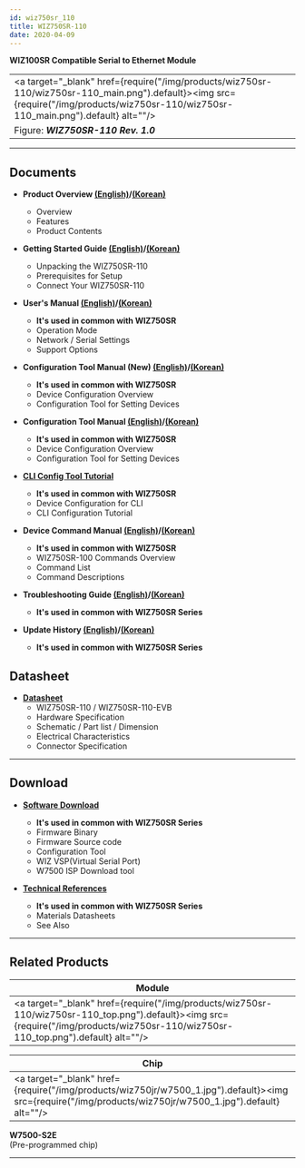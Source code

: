 ```yaml
---
id: wiz750sr_110
title: WIZ750SR-110
date: 2020-04-09
---
```


**WIZ100SR Compatible Serial to Ethernet Module**

|                                                   |
| ------------------------------------------------- |
| <a target="_blank" href={require("/img/products/wiz750sr-110/wiz750sr-110_main.png").default}><img src={require("/img/products/wiz750sr-110/wiz750sr-110_main.png").default} alt=""/></a> |
| Figure: ***WIZ750SR-110 Rev. 1.0***               |

-----

## Documents

 - **Product Overview [(English)](overview-EN)/[(Korean)](Overview-KO)**
      - Overview
      - Features
      - Product Contents

  - **Getting Started Guide [(English)](Getting_Started-EN)/[(Korean)](Getting_Started-KO)**
      - Unpacking the WIZ750SR-110
      - Prerequisites for Setup
      - Connect Your WIZ750SR-110

  - **User's Manual [(English)](/Product/S2E-Module/WIZ750SR/users_manual-EN)/[(Korean)](/Product/S2E-Module/WIZ750SR/users_manual-KO)** 
      - **It's used in common with WIZ750SR**
      - Operation Mode
      - Network / Serial Settings
      - Support Options

  - **Configuration Tool Manual (New) [(English)](../../WIZ750SR/configuration_tool_manual_new-EN)/[(Korean)](../../WIZ750SR/configuration_tool_manual_new-KO)**
      - **It's used in common with WIZ750SR**
      - Device Configuration Overview
      - Configuration Tool for Setting Devices

  - **Configuration Tool Manual [(English)](../../WIZ750SR/configuration_tool_manual-EN)/[(Korean)](../../WIZ750SR/configuration_tool_manual-KO)**
      - **It's used in common with WIZ750SR**
      - Device Configuration Overview
      - Configuration Tool for Setting Devices

  - **[CLI Config Tool Tutorial](../../WIZ750SR/CLI_Config_Tool_Tutorial/CLI_Config_Tool_Tutorial)**
      - **It's used in common with WIZ750SR**
      - Device Configuration for CLI
      - CLI Configuration Tutorial

  - **Device Command Manual [(English)](../../WIZ750SR/command_manual-EN)/[(Korean)](../../WIZ750SR/command_manual-KO)**
      - **It's used in common with WIZ750SR**
      - WIZ750SR-100 Commands Overview
      - Command List
      - Command Descriptions

  - **Troubleshooting Guide [(English)](../../WIZ750SR/trouble_shooting-EN)/[(Korean)](../../WIZ750SR/trouble_shooting-KO)**
      - **It's used in common with WIZ750SR Series**

  - **Update History [(English)](../../WIZ750SR/series_update_history-EN)/[(Korean)](../../WIZ750SR/series_update_history-KO)**
      - **It's used in common with WIZ750SR Series**

## Datasheet

  - **[Datasheet](Datasheet)**
      - WIZ750SR-110 / WIZ750SR-110-EVB
      - Hardware Specification
      - Schematic / Part list / Dimension
      - Electrical Characteristics
      - Connector Specification

-----

## Download

  - **[Software Download](../../WIZ750SR/download)**
      - **It's used in common with WIZ750SR Series**
      - Firmware Binary
      - Firmware Source code 
      - Configuration Tool
      - WIZ VSP(Virtual Serial Port)
      - W7500 ISP Download tool

  - **[Technical References](../../WIZ750SR/technical_references)**
      - **It's used in common with WIZ750SR Series**
      - Materials Datasheets
      - See Also

-----

## Related Products

| **Module**                                       |
| ------------------------------------------------ |
| <a target="_blank" href={require("/img/products/wiz750sr-110/wiz750sr-110_top.png").default}><img src={require("/img/products/wiz750sr-110/wiz750sr-110_top.png").default} alt=""/></a> |


| **Chip**                            |
| ----------------------------------- |
| <a target="_blank" href={require("/img/products/wiz750jr/w7500_1.jpg").default}><img src={require("/img/products/wiz750jr/w7500_1.jpg").default} alt=""/></a> |

**W7500-S2E**  
(Pre-programmed chip) 

-----